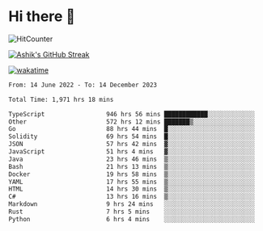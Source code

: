 # Hi there 👋

![HitCounter](https://hits.seeyoufarm.com/api/count/incr/badge.svg?url=https%3A%2F%2Fgithub.com%2Fashrhmn1212%2Fhit-counter)

<!-- ![Contribution Graph](https://github-readme-activity-graph.cyclic.app/graph?username=ashrhmn) -->


<!-- [![Top Langs](https://github-readme-stats.vercel.app/api/top-langs/?username=ashrhmn&layout=compact&theme=synthwave&langs_count=10&card_width=445)](https://github.com/anuraghazra/github-readme-stats) -->

[![Ashik's GitHub Streak](https://github-readme-streak-stats.herokuapp.com/?user=ashrhmn&theme=blood&fire=DD7F1C&background=151515&dates=9f9f9f&border=DD2727)](https://git.io/streak-stats)

<!-- ![Ashik's GitHub stats](https://github-readme-stats.vercel.app/api/?username=ashrhmn&show_icons=true&title_color=fff&icon_color=79ff97&text_color=9f9f9f&bg_color=151515) -->

[![wakatime](https://wakatime.com/badge/user/3df86613-ba63-4631-8e65-0ff18e7becad.svg)](https://wakatime.com/@3df86613-ba63-4631-8e65-0ff18e7becad)

<!--START_SECTION:waka-->

```txt
From: 14 June 2022 - To: 14 December 2023

Total Time: 1,971 hrs 18 mins

TypeScript                 946 hrs 56 mins ████████████░░░░░░░░░░░░░   48.04 %
Other                      572 hrs 12 mins ███████▒░░░░░░░░░░░░░░░░░   29.03 %
Go                         88 hrs 44 mins  █░░░░░░░░░░░░░░░░░░░░░░░░   04.50 %
Solidity                   69 hrs 54 mins  █░░░░░░░░░░░░░░░░░░░░░░░░   03.55 %
JSON                       57 hrs 42 mins  ▓░░░░░░░░░░░░░░░░░░░░░░░░   02.93 %
JavaScript                 51 hrs 4 mins   ▓░░░░░░░░░░░░░░░░░░░░░░░░   02.59 %
Java                       23 hrs 46 mins  ▒░░░░░░░░░░░░░░░░░░░░░░░░   01.21 %
Bash                       21 hrs 13 mins  ▒░░░░░░░░░░░░░░░░░░░░░░░░   01.08 %
Docker                     19 hrs 58 mins  ▒░░░░░░░░░░░░░░░░░░░░░░░░   01.01 %
YAML                       17 hrs 55 mins  ▒░░░░░░░░░░░░░░░░░░░░░░░░   00.91 %
HTML                       14 hrs 30 mins  ▒░░░░░░░░░░░░░░░░░░░░░░░░   00.74 %
C#                         13 hrs 16 mins  ▒░░░░░░░░░░░░░░░░░░░░░░░░   00.67 %
Markdown                   9 hrs 24 mins   ░░░░░░░░░░░░░░░░░░░░░░░░░   00.48 %
Rust                       7 hrs 5 mins    ░░░░░░░░░░░░░░░░░░░░░░░░░   00.36 %
Python                     6 hrs 4 mins    ░░░░░░░░░░░░░░░░░░░░░░░░░   00.31 %
```

<!--END_SECTION:waka-->


<!--### Most Used Languages
<img src="https://wakatime.com/share/@ashrhmn/24ecb986-5bf8-4607-af7f-0aab08908d8c.png" />

### Favourite Tools
<img src="https://wakatime.com/share/@ashrhmn/f4e08015-f3bc-460a-9228-95a3ba11c604.png" />-->
